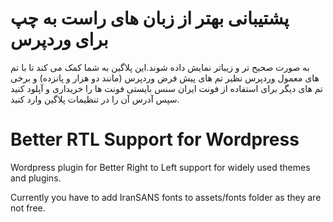 # پشتیبانی بهتر از زبان های راست به چپ برای وردپرس

 به صورت صحیح تر و زیباتر نمایش داده شوند.این پلاگین به شما کمک می کند تا با تم های معمول وردپرس نظیر تم های پیش فرض وردپرس (مانند دو هزار و پانزده) و برخی تم های دیگر 
 برای استفاده از فونت ایران سنس بایستی فونت ها را خریداری و آپلود کنید سپس آدرس آن را در تنظیمات پلاگین وارد کنید.

# Better RTL Support for Wordpress
Wordpress plugin for Better Right to Left support for widely used themes and plugins.

Currently you have to add IranSANS fonts to assets/fonts folder as they are not free.